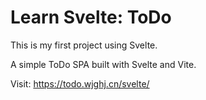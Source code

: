 # Learn Svelte: ToDo

This is my first project using Svelte.

A simple ToDo SPA built with Svelte and Vite.

Visit: <https://todo.wjghj.cn/svelte/>
